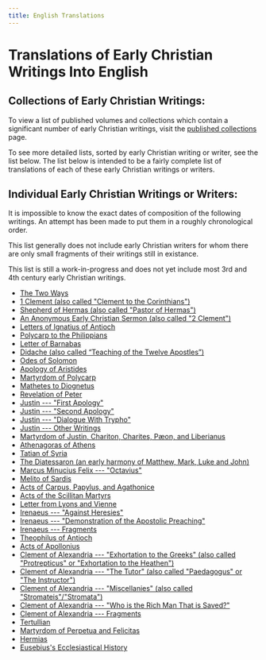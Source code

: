 ```yaml
---
title: English Translations
---
```


# Translations of Early Christian Writings Into English

## Collections of Early Christian Writings: 

To view a list of published volumes and collections which contain a significant number of early Christian writings, visit the [published collections](publishedcollections.html) page. 

To see more detailed lists, sorted by early Christian writing or writer, see the list below. The list below is intended to be a fairly complete list of translations of each of these early Christian writings or writers. 

## Individual Early Christian Writings or Writers:

It is impossible to know the exact dates of composition of the following writings. An attempt has been made to put them in a roughly chronological order.

This list generally does not include early Christian writers for whom there are only small fragments of their writings still in existance.

This list is still a work-in-progress and does not yet include most 3rd and 4th century early Christian writings.

* [The Two Ways](twoways.html)
* [1 Clement (also called "Clement to the Corinthians")](1clement.html)
* [Shepherd of Hermas (also called "Pastor of Hermas")](shepherdofhermas.html)
* [An Anonymous Early Christian Sermon (also called "2 Clement")](2clement.html)
* [Letters of Ignatius of Antioch](ignatiusofantioch.html)
* [Polycarp to the Philippians](polycarptothephilippians.html)
* [Letter of Barnabas](barnabas.html)
* [Didache (also called “Teaching of the Twelve Apostles”)](didache.html)
* [Odes of Solomon](odesofsolomon.html)
* [Apology of Aristides](apologyofaristides.html)
* [Martyrdom of Polycarp](martyrdomofpolycarp.html)
* [Mathetes to Diognetus](diognetus.html)
* [Revelation of Peter](revelationofpeter.html)
* [Justin --- "First Apology"](justin-firstapology.html)
* [Justin --- "Second Apology"](justin-secondapology.html)
* [Justin --- "Dialogue With Trypho"](justin-dialoguewithtrypho.html)
* [Justin --- Other Writings](justin-other.html) 
* [Martyrdom of Justin, Chariton, Charites, Pæon, and Liberianus](martyrdomofjustin.html)
* [Athenagoras of Athens](athenagorasofathens.html)
* [Tatian of Syria](tatian.html)
* [The Diatessaron (an early harmony of Matthew, Mark, Luke and John)](diatessaron.html)
* [Marcus Minucius Felix --- "Octavius"](octavius.html)
* [Melito of Sardis](melitoofsardis.html)
* [Acts of Carpus, Papylus, and Agathonice](actsofcarpus.html)
* [Acts of the Scillitan Martyrs](actsofthescillitanmartyrs.html)
* [Letter from Lyons and Vienne](letterfromlyonsandvienne.html)
* [Irenaeus --- "Against Heresies"](irenaeus-againstheresies.html)
* [Irenaeus --- "Demonstration of the Apostolic Preaching"](irenaeus-apostolicpreaching.html)
* [Irenaeus --- Fragments](irenaeus-fragments.html)
* [Theophilus of Antioch](theophilusofantioch.html)
* [Acts of Apollonius](actsofapollonius.html)
* [Clement of Alexandria --- "Exhortation to the Greeks" (also called "Protrepticus" or "Exhortation to the Heathen")](clementofalexandria-exhortationtothegreeks.html)
* [Clement of Alexandria --- "The Tutor" (also called "Paedagogus" or "The Instructor")](clementofalexandria-tutor.html)
* [Clement of Alexandria --- "Miscellanies" (also called "Stromateis"/"Stromata")](clementofalexandria-miscellanies.html)
* [Clement of Alexandria --- "Who is the Rich Man That is Saved?"](clementofalexandria-whoistherichmanthatissaved.html)
* [Clement of Alexandria --- Fragments](clementofalexandria-fragments.html)
* [Tertullian](tertullian.html)
* [Martyrdom of Perpetua and Felicitas](perpetua.html)
* [Hermias](hermias.html)
* [Eusebius's Ecclesiastical History](eusebius-ecclesiasticalhistory.html)
